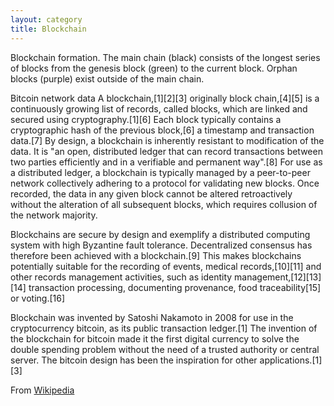 ```yaml
---
layout: category
title: Blockchain
---
```


<p class="message">
Blockchain formation. The main chain (black) consists of the longest series of blocks from the genesis block (green) to the current block. Orphan blocks (purple) exist outside of the main chain.
</p>

Bitcoin network data
A blockchain,[1][2][3] originally block chain,[4][5] is a continuously growing list of records, called blocks, which are linked and secured using cryptography.[1][6] Each block typically contains a cryptographic hash of the previous block,[6] a timestamp and transaction data.[7] By design, a blockchain is inherently resistant to modification of the data. It is "an open, distributed ledger that can record transactions between two parties efficiently and in a verifiable and permanent way".[8] For use as a distributed ledger, a blockchain is typically managed by a peer-to-peer network collectively adhering to a protocol for validating new blocks. Once recorded, the data in any given block cannot be altered retroactively without the alteration of all subsequent blocks, which requires collusion of the network majority.

Blockchains are secure by design and exemplify a distributed computing system with high Byzantine fault tolerance. Decentralized consensus has therefore been achieved with a blockchain.[9] This makes blockchains potentially suitable for the recording of events, medical records,[10][11] and other records management activities, such as identity management,[12][13][14] transaction processing, documenting provenance, food traceability[15] or voting.[16]

Blockchain was invented by Satoshi Nakamoto in 2008 for use in the cryptocurrency bitcoin, as its public transaction ledger.[1] The invention of the blockchain for bitcoin made it the first digital currency to solve the double spending problem without the need of a trusted authority or central server. The bitcoin design has been the inspiration for other applications.[1][3]

From <a href="https://en.wikipedia.org/wiki/Blockchain"> Wikipedia </a>
